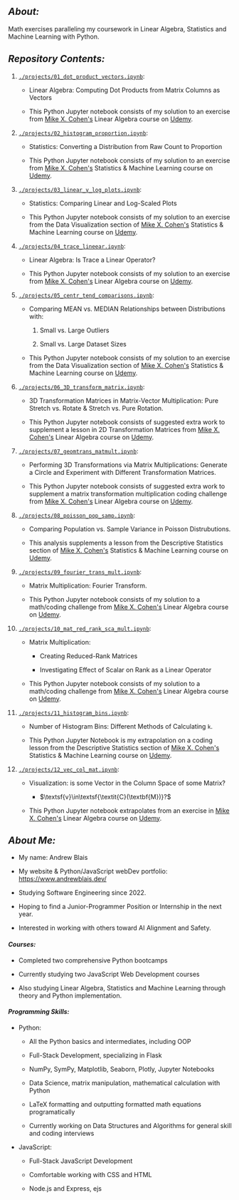 ## **_About:_**

Math exercises paralleling my coursework in Linear Algebra, Statistics and Machine Learning with Python.

## **_Repository Contents:_**

1.  [`./projects/01_dot_product_vectors.ipynb`](https://github.com/andrewblais/mathWithPython/blob/main/projects/01_dot_product_vectors.ipynb):

    -   Linear Algebra: Computing Dot Products from Matrix Columns as Vectors

    -   This Python Jupyter notebook consists of my solution to an exercise from [Mike X. Cohen's](https://www.mikexcohen.com/) Linear Algebra course on [Udemy](https://www.udemy.com/course/linear-algebra-theory-and-implementation).

2.  [`./projects/02_histogram_proportion.ipynb`](https://github.com/andrewblais/mathWithPython/blob/main/projects/02_histogram_proportion.ipynb):

    -   Statistics: Converting a Distribution from Raw Count to Proportion

    -   This Python Jupyter notebook consists of my solution to an exercise from [Mike X. Cohen's](https://www.mikexcohen.com/) Statistics & Machine Learning course on [Udemy](https://www.udemy.com/course/statsml_x).

3.  [`./projects/03_linear_v_log_plots.ipynb`](https://github.com/andrewblais/mathWithPython/blob/main/projects/03_linear_v_log_plots.ipynb):

    -   Statistics: Comparing Linear and Log-Scaled Plots

    -   This Python Jupyter notebook consists of my solution to an exercise from the Data Visualization section of [Mike X. Cohen's](https://www.mikexcohen.com/) Statistics & Machine Learning course on [Udemy](https://www.udemy.com/course/statsml_x).

4.  [`./projects/04_trace_lineear.ipynb`](https://github.com/andrewblais/mathWithPython/blob/main/projects/04_trace_lineear.ipynb):

    -   Linear Algebra: Is Trace a Linear Operator?

    -   This Python Jupyter notebook consists of my solution to an exercise from [Mike X. Cohen's](https://www.mikexcohen.com/) Linear Algebra course on [Udemy](https://www.udemy.com/course/linear-algebra-theory-and-implementation).

5.  [`./projects/05_centr_tend_comparisons.ipynb`](https://github.com/andrewblais/mathWithPython/blob/main/projects/05_centr_tend_comparisons.ipynb):

    -   Comparing MEAN vs. MEDIAN Relationships between Distributions with:

        1. Small vs. Large Outliers

        2. Small vs. Large Dataset Sizes

    -   This Python Jupyter notebook consists of my solution to an exercise from the Data Visualization section of [Mike X. Cohen's](https://www.mikexcohen.com/) Statistics & Machine Learning course on [Udemy](https://www.udemy.com/course/statsml_x).

6.  [`./projects/06_3D_transform_matrix.ipynb`](https://github.com/andrewblais/mathWithPython/blob/main/projects/06_3D_transform_matrix.ipynb):

    -   3D Transformation Matrices in Matrix-Vector Multiplication: Pure Stretch vs. Rotate & Stretch vs. Pure Rotation.

    -   This Python Jupyter notebook consists of suggested extra work to supplement a lesson in 2D Transformation Matrices from [Mike X. Cohen's](https://www.mikexcohen.com/) Linear Algebra course on [Udemy](https://www.udemy.com/course/linear-algebra-theory-and-implementation).

7.  [`./projects/07_geomtrans_matmult.ipynb`](https://github.com/andrewblais/mathWithPython/blob/main/projects/07_geomtrans_matmult.ipynb):

    -   Performing 3D Transformations via Matrix Multiplications: Generate a Circle and Experiment with Different Transformation Matrices.

    -   This Python Jupyter notebook consists of suggested extra work to supplement a matrix transformation multiplication coding challenge from [Mike X. Cohen's](https://www.mikexcohen.com/) Linear Algebra course on [Udemy](https://www.udemy.com/course/linear-algebra-theory-and-implementation).

8.  [`./projects/08_poisson_pop_samp.ipynb`](https://github.com/andrewblais/mathWithPython/blob/main/projects/08_poisson_pop_samp.ipynb):

    -   Comparing Population vs. Sample Variance in Poisson Distrubutions.

    -   This analysis supplements a lesson from the Descriptive Statistics section of [Mike X. Cohen's](https://www.mikexcohen.com/) Statistics & Machine Learning course on [Udemy](https://www.udemy.com/course/statsml_x).

9.  [`./projects/09_fourier_trans_mult.ipynb`](https://github.com/andrewblais/mathWithPython/blob/main/projects/09_fourier_trans_mult.ipynb):

    -   Matrix Multiplication: Fourier Transform.

    -   This Python Jupyter notebook consists of my solution to a math/coding challenge from [Mike X. Cohen's](https://www.mikexcohen.com/) Linear Algebra course on [Udemy](https://www.udemy.com/course/linear-algebra-theory-and-implementation).

10. [`./projects/10_mat_red_rank_sca_mult.ipynb`](https://github.com/andrewblais/mathWithPython/blob/main/projects/10_mat_red_rank_sca_mult.ipynb):

    -   Matrix Multiplication:

        -   Creating Reduced-Rank Matrices

        -   Investigating Effect of Scalar on Rank as a Linear Operator

    -   This Python Jupyter notebook consists of my solution to a math/coding challenge from [Mike X. Cohen's](https://www.mikexcohen.com/) Linear Algebra course on [Udemy](https://www.udemy.com/course/linear-algebra-theory-and-implementation).

11. [`./projects/11_histogram_bins.ipynb`](https://github.com/andrewblais/mathWithPython/blob/main/projects/11_histogram_bins.ipynb):

    -   Number of Histogram Bins: Different Methods of Calculating `k`.

    -   This Python Jupyter Notebook is my extrapolation on a coding lesson from the Descriptive Statistics section of [Mike X. Cohen's](https://www.mikexcohen.com/) Statistics & Machine Learning course on [Udemy](https://www.udemy.com/course/statsml_x).

12. [`./projects/12_vec_col_mat.ipynb`](https://github.com/andrewblais/mathWithPython/blob/main/projects/12_vec_col_mat.ipynb):

    -   Visualization: is some Vector in the Column Space of some Matrix?

        -   $\textsf{v}\in\textsf{\textit{C}(\textbf{M})}?$

    -   This Python Jupyter notebook extrapolates from an exercise in [Mike X. Cohen's](https://www.mikexcohen.com/) Linear Algebra course on [Udemy](https://www.udemy.com/course/linear-algebra-theory-and-implementation).

## **_About Me:_**

-   My name: Andrew Blais

-   My website & Python/JavaScript webDev portfolio: https://www.andrewblais.dev/

-   Studying Software Engineering since 2022.

-   Hoping to find a Junior-Programmer Position or Internship in the next year.

-   Interested in working with others toward AI Alignment and Safety.

#### **_Courses:_**

-   Completed two comprehensive Python bootcamps

-   Currently studying two JavaScript Web Development courses

-   Also studying Linear Algebra, Statistics and Machine Learning through theory and Python implementation.

#### **_Programming Skills:_**

-   Python:

    -   All the Python basics and intermediates, including OOP

    -   Full-Stack Development, specializing in Flask

    -   NumPy, SymPy, Matplotlib, Seaborn, Plotly, Jupyter Notebooks

    -   Data Science, matrix manipulation, mathematical calculation with Python

    -   LaTeX formatting and outputting formatted math equations programatically

    -   Currently working on Data Structures and Algorithms for general skill and coding interviews

-   JavaScript:

    -   Full-Stack JavaScript Development

    -   Comfortable working with CSS and HTML

    -   Node.js and Express, ejs
